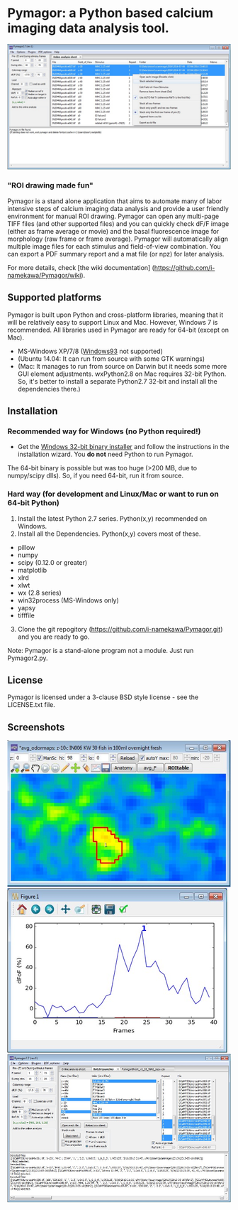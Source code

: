 Pymagor: a Python based calcium imaging data analysis tool.
=======

![PymagorScreenshot](https://github.com/i-namekawa/Pymagor/blob/images/images/Main-OnlineAnalysisSheet.jpg)

### "ROI drawing made fun"

Pymagor is a stand alone application that aims to automate many of labor intensive steps of calcium imaging data analysis and provide a user friendly environment for manual ROI drawing. Pymagor can open any multi-page TIFF files (and other supported files) and you can quickly check dF/F image (either as frame average or movie) and the basal fluorescence image for morphology (raw frame or frame average). Pymagor will automatically align multiple image files for each stimulus and field-of-view combination. You can export a PDF summary report and a mat file (or npz) for later analysis.

For more details, check [the wiki documentation] (https://github.com/i-namekawa/Pymagor/wiki).

Supported platforms
------
Pymagor is built upon Python and cross-platform libraries, meaning that it will be relatively easy to support Linux and Mac.
However, Windows 7 is recommended. All libraries used in Pymagor are ready for 64-bit (except on Mac).
* MS-Windows XP/7/8 ([Windows93](http://www.windows93.net/) not supported)
* (Ubuntu 14.04: It can run from source with some GTK warnings)
* (Mac: It manages to run from source on Darwin but it needs some more GUI element adjustments. wxPython2.8 on Mac requires 32-bit Python. So, it's better to install a separate Python2.7 32-bit and install all the dependencies there.)


Installation
------

### Recommended way for Windows (no Python required!)

* Get the [Windows 32-bit binary installer](https://github.com/i-namekawa/Pymagor/releases) and follow the instructions in the installation wizard. You **do not** need Python to run Pymagor.

The 64-bit binary is possible but was too huge (>200 MB, due to numpy/scipy dlls). So, if you need 64-bit, run it from source.

### Hard way (for development and Linux/Mac or want to run on 64-bit Python)

1. Install the latest Python 2.7 series. Python(x,y) recommended on Windows.
2. Install all the Dependencies. Python(x,y) covers most of these.
  * pillow
  * numpy
  * scipy (0.12.0 or greater)
  * matplotlib
  * xlrd
  * xlwt
  * wx (2.8 series)
  * win32process (MS-Windows only)
  * yapsy
  * tifffile
3. Clone the git repogitory (https://github.com/i-namekawa/Pymagor.git) and you are ready to go. 

Note: Pymagor is a stand-alone program not a module. Just run Pymagor2.py.


License
-------

Pymagor is licensed under a 3-clause BSD style license - see the LICENSE.txt file.


Screenshots
------
![TrialViewer](https://github.com/i-namekawa/Pymagor/blob/images/images/TrialViewer.jpg)
![QuickPlot](https://github.com/i-namekawa/Pymagor/blob/images/images/QuickPlot.jpg)
![BatchLauncher](https://github.com/i-namekawa/Pymagor/blob/images/images/BatchLauncher.jpg)





